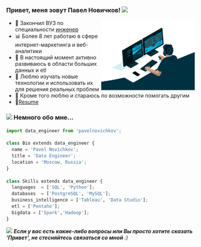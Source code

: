 <h3> Привет, меня зовут Павел Новичков! <img src="https://media.giphy.com/media/mGcNjsfWAjY5AEZNw6/giphy.gif" width="50"></h3>
<img align='right' src="img/code.gif" width="250">

- 🚀 Закончил ВУЗ по специальности <a href="https://mf.bmstu.ru/info/faculty/kf/">инженер </a>
- 📊 Более 8 лет работаю в сфере интернет-маркетинга и веб-аналитики
- 🧰 В настоящий момент активно развиваюсь в области больших данных и etl
- 🎯 Люблю изучать новые технологии и использовать их для решения реальных проблем
- 💬 Кроме того люблю и стараюсь по возможности помогать другим
- 📝[Resume]()

<h3> <img src="https://media.giphy.com/media/VgCDAzcKvsR6OM0uWg/giphy.gif" width="50">  Немного обо мне...  </h3>

```python
import data_engineer from 'pavelnovichkov';

class Bio extends data_engineer {
  name = 'Pavel Novichkov';
  title = 'Data Engineer';
  location = 'Moscow, Russia';
}

class Skills extends data_engineer {
  languages  = ['SQL', 'Python'];
  databases  = ['PostgreSQL', 'MySQL'];
  business_intelligence = ['Tableau', 'Data Studio'];
  etl = ['Pentaho'];
  bigdata = ['Spark','Hadoop'];
}
```

<img src="https://media.giphy.com/media/LnQjpWaON8nhr21vNW/giphy.gif" width="60"> <em><b>Если у вас есть какие-либо вопросы или Вы просто хотите сказать 'Привет', не стесняйтесь связаться со мной</b> :)</em>
